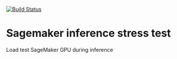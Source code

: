 [![Build Status](https://travis-ci.org/elangovana/sagemaker-gpu-loadtesting.svg?branch=master)](https://travis-ci.org/elangovana/sagemaker-gpu-loadtesting)

# Sagemaker inference stress test
Load test SageMaker GPU during inference
